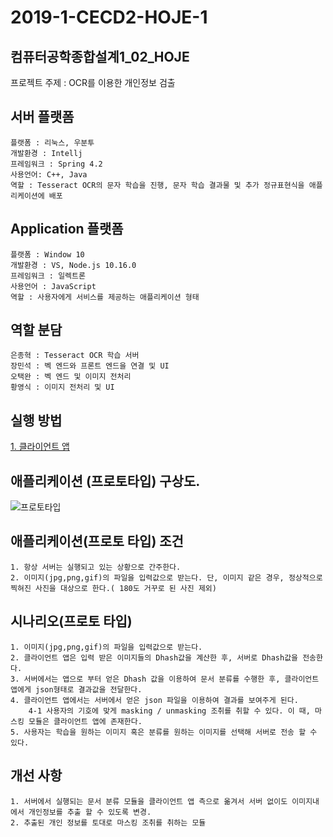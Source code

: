 # 2019-1-CECD2-HOJE-1
컴퓨터공학종합설계1_02_HOJE
----
프로젝트 주제 : OCR를 이용한 개인정보 검출

서버 플랫폼 
--------------
	플랫폼 : 리눅스, 우분투
	개발환경 : Intellj
	프레임워크 : Spring 4.2
	사용언어: C++, Java
	역할 : Tesseract OCR의 문자 학습을 진행, 문자 학습 결과물 및 추가 정규표현식을 애플리케이션에 배포

Application 플랫폼
----------------------
	플랫폼 : Window 10
	개발환경 : VS, Node.js 10.16.0
	프레임워크 : 일렉트론
	사용언어 : JavaScript 
	역할 : 사용자에게 서비스를 제공하는 애플리케이션 형태

역할 분담
---------
	은종혁 : Tesseract OCR 학습 서버
	장민석 : 벡 엔드와 프론트 엔드을 연결 및 UI
	오택완 : 벡 엔드 및 이미지 전처리
	황영식 : 이미지 전처리 및 UI
	
실행 방법
---------
[1. 클라이언트 앱](https://github.com/CSID-DGU/2019-1-CECD2-HOJE-1/wiki/ExecuteClientApp)

애플리케이션 (프로토타입) 구상도.
----
![프로토타입](https://user-images.githubusercontent.com/26684848/60570792-396f2880-9dad-11e9-8dbc-1324b17c4948.PNG)

애플리케이션(프로토 타입) 조건
------------------------
	1. 항상 서버는 실행되고 있는 상황으로 간주한다. 
	2. 이미지(jpg,png,gif)의 파일을 입력값으로 받는다. 단, 이미지 같은 경우, 정상적으로 찍혀진 사진을 대상으로 한다.( 180도 거꾸로 된 사진 제외)

	
시나리오(프로토 타입)
-----------
	1. 이미지(jpg,png,gif)의 파일을 입력값으로 받는다.
	2. 클라이언트 앱은 입력 받은 이미지들의 Dhash값을 계산한 후, 서버로 Dhash값을 전송한다.
	3. 서버에서는 앱으로 부터 얻은 Dhash 값을 이용하여 문서 분류를 수행한 후, 클라이언트 앱에게 json형태로 결과값을 전달한다.
	4. 클라이언트 앱에서는 서버에서 얻은 json 파일을 이용하여 결과를 보여주게 된다.
		4-1 사용자의 기호에 맞게 masking / unmasking 조취를 취할 수 있다. 이 때, 마스킹 모듈은 클라이언트 앱에 존재한다.
	5. 사용자는 학습을 원하는 이미지 혹은 분류를 원하는 이미지를 선택해 서버로 전송 할 수 있다.

개선 사항
-------
	1. 서버에서 실행되는 문서 분류 모듈을 클라이언트 앱 측으로 옮겨서 서버 없이도 이미지내에서 개인정보를 추출 할 수 있도록 변경.
	2. 추출된 개인 정보를 토대로 마스킹 조취를 취하는 모듈 
	

